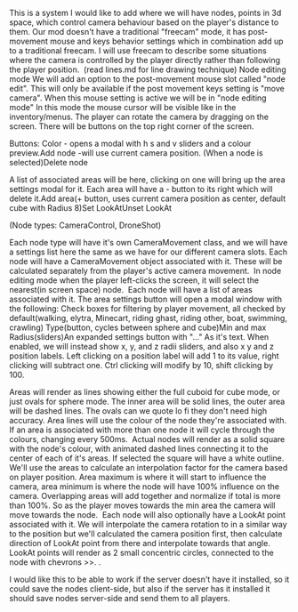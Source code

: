 This is a system I would like to add where we will have nodes, points in 3d space, which control camera behaviour based on the player's distance to them. Our mod doesn't have a traditional "freecam" mode, it has post-movement mouse and keys behavior settings which in combination add up to a traditional freecam. I will use freecam to describe some situations where the camera is controlled by the player directly rather than following the player position. 
(read lines.md for line drawing technique)
Node editing mode
We will add an option to the post-movement mouse slot called "node edit". This will only be available if the post movement keys setting is "move camera". When this mouse setting is active we will be in "node editing mode"
In this mode the mouse cursor will be visible like in the inventory/menus. The player can rotate the camera by dragging on the screen. There will be buttons on the top right corner of the screen. 

Buttons:
Color - opens a modal with h s and v sliders and a colour preview.Add node -will use current camera position.
(When a node is selected)Delete node


A list of associated areas will be here, clicking on one will bring up the area settings modal for it. Each area will have a - button to its right which will delete it.Add area(+ button, uses current camera position as center, default cube with Radius 8)Set LookAtUnset LookAt


(Node types: CameraControl,
DroneShot)

Each node type will have it's own CameraMovement class, and we will have a settings list here the same as we have for our different camera slots. Each node will have a CameraMovement object associated with it. These will be calculated separately from the player's active camera movement. 
In node editing mode when the player left-clicks the screen, it will select the nearest(in screen space) node. 
Each node will have a list of areas associated with it. The area settings button will open a modal window with the following: Check boxes for filtering by player movement, all checked by default(walking, elytra, Minecart, riding ghast, riding other, boat, swimming, crawling)
Type(button, cycles between sphere and cube)Min and max Radius(sliders)An expanded settings button with "..." As it's text. When enabled, we will instead show x, y, and z radii sliders, and also x y and z position labels. Left clicking on a position label will add 1 to its value, right clicking will subtract one. Ctrl clicking will modify by 10, shift clicking by 100.

Areas will render as lines showing either the full cuboid for cube mode, or just ovals for sphere mode. The inner area will be solid lines, the outer area will be dashed lines. The ovals can we quote lo fi they don't need high accuracy. Area lines will use the colour of the node they're associated with. If an area is associated with more than one node it will cycle through the colours, changing every 500ms. 
Actual nodes will render as a solid square with the node's colour, with animated dashed lines connecting it to the center of each of it's areas. If selected the square will have a white outline.
We'll use the areas to calculate an interpolation factor for the camera based on player position. Area maximum is where it will start to influence the camera, area minimum is where the node will have 100% influence on the camera. Overlapping areas will add together and normalize if total is more than 100%. So as the player moves towards the min area the camera will move towards the node. 
Each node will also optionally have a LookAt point associated with it. We will interpolate the camera rotation to in a similar way to the position but we'll calculated the camera position first, then calculate direction of LookAt point from there and interpolate towards that angle. LookAt points will render as 2 small concentric circles, connected to the node with chevrons >>. .

I would like this to be able to work if the server doesn't have it installed, so it could save the nodes client-side, but also if the server has it installed it should save nodes server-side and send them to all players.


